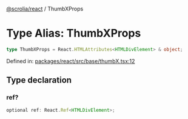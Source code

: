 [@scrolia/react](../README.md) / ThumbXProps

# Type Alias: ThumbXProps

```ts
type ThumbXProps = React.HTMLAttributes<HTMLDivElement> & object;
```

Defined in: [packages/react/src/base/thumbX.tsx:12](https://github.com/alpheustangs/scrolia/blob/6e40d863f64abf882be181a26502e5d480dddfc9/packages/react/src/base/thumbX.tsx#L12)

## Type declaration

### ref?

```ts
optional ref: React.Ref<HTMLDivElement>;
```
